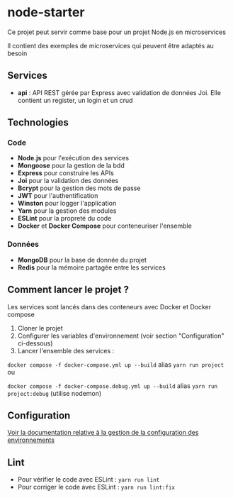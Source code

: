 # node-starter

Ce projet peut servir comme base pour un projet Node.js en microservices

Il contient des exemples de microservices qui peuvent être adaptés au besoin

## Services
- **api** : API REST gérée par Express avec validation de données Joi. Elle contient un register, un login et un crud

## Technologies

### Code

- **Node.js** pour l'exécution des services
- **Mongoose** pour la gestion de la bdd
- **Express** pour construire les APIs
- **Joi** pour la validation des données
- **Bcrypt** pour la gestion des mots de passe
- **JWT** pour l'authentification
- **Winston** pour logger l'application
- **Yarn** pour la gestion des modules
- **ESLint** pour la propreté du code
- **Docker** et **Docker Compose** pour conteneuriser l'ensemble

### Données

- **MongoDB** pour la base de donnée du projet
- **Redis** pour la mémoire partagée entre les services

## Comment lancer le projet ?

Les services sont lancés dans des conteneurs avec Docker et Docker compose

1. Cloner le projet
2. Configurer les variables d'environnement (voir section "Configuration" ci-dessous)
3. Lancer l'ensemble des services :

`docker compose -f docker-compose.yml up --build` alias `yarn run project` ou

`docker compose -f docker-compose.debug.yml up --build` alias `yarn run project:debug` (utilise nodemon)

## Configuration

[Voir la documentation relative à la gestion de la configuration des environnements](./config)

## Lint

- Pour vérifier le code avec ESLint : `yarn run lint`
- Pour corriger le code avec ESLint : `yarn run lint:fix`
